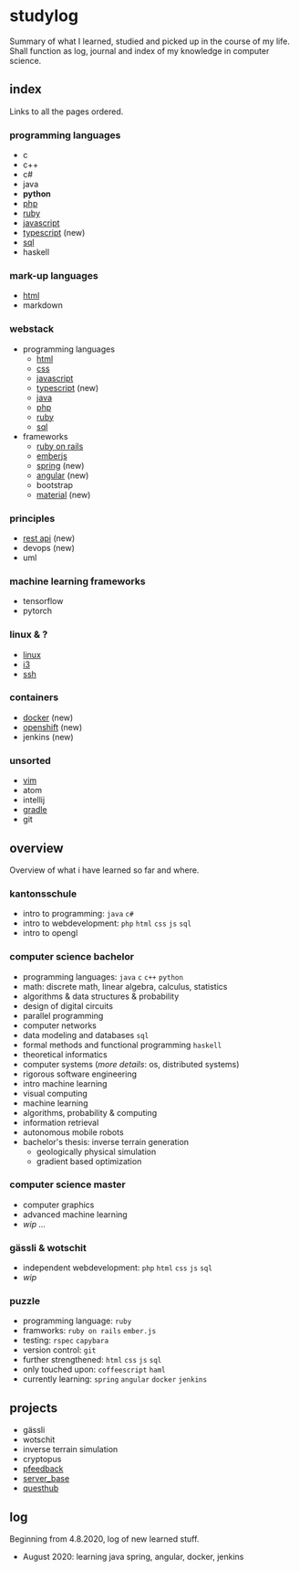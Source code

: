 # studylog
Summary of what I learned, studied and picked up in the course of my life. Shall function as log, journal and index of my knowledge in computer science.

## index

Links to all the pages ordered.

### programming languages
- c
- c++
- c#
- java
- **python**
- [php](technologies/php.md)
- [ruby](technologies/ruby.md)
- [javascript](technologies/javascript.md)
- [typescript](technologies/typescript.md) (new)
- [sql](technologies/sql.md)
- haskell

### mark-up languages
- [html](technologies/html.md)
- markdown

### webstack
- programming languages
  - [html](technologies/html.md)
  - [css](technologies/css.md)
  - [javascript](technologies/javascript.md)
  - [typescript](technologies/typescript.md) (new)
  - [java](technologies/java.md)
  - [php](technologies/php.md)
  - [ruby](technologies/ruby.md)
  - [sql](technologies/sql.md)
- frameworks
  - [ruby on rails](technologies/ruby_on_rails.md)
  - [emberjs](technologies/emberjs.md)
  - [spring](technologies/spring.md) (new)
  - [angular](technologies/angular.md) (new)
  - bootstrap
  - [material](material.md) (new)

### principles
- [rest api](technologies/rest_api.md) (new)
- devops (new)
- uml

### machine learning frameworks
- tensorflow
- pytorch

### linux & ?
- [linux](technologies/linux.md)
- [i3](i3.md)
- [ssh](ssh.md)


### containers
- [docker](docker.md) (new)
- [openshift](openshift.md) (new)
- jenkins (new)

### unsorted
- [vim](technologies/vim.md)
- atom
- intellij
- [gradle](technologies/gradle.md)
- git


## overview
Overview of what i have learned so far and where.

### kantonsschule
- intro to programming: `java` `c#`
- intro to webdevelopment: `php` `html` `css` `js` `sql`
- intro to opengl

### computer science bachelor
- programming languages: `java` `c` `c++` `python`
- math: discrete math, linear algebra, calculus, statistics
- algorithms & data structures & probability
- design of digital circuits
- parallel programming
- computer networks
- data modeling and databases `sql`
- formal methods and functional programming `haskell`
- theoretical informatics
- computer systems (_more details_: os, distributed systems)
- rigorous software engineering
- intro machine learning
- visual computing
- machine learning
- algorithms, probability & computing
- information retrieval
- autonomous mobile robots
- bachelor's thesis: inverse terrain generation
    - geologically physical simulation
    - gradient based optimization

### computer science master
- computer graphics
- advanced machine learning
- _wip ..._

### gässli & wotschit
- independent webdevelopment: `php` `html` `css` `js` `sql`
- _wip_

### puzzle
- programming language: `ruby`
- framworks: `ruby on rails` `ember.js`
- testing: `rspec` `capybara`
- version control: `git`
- further strengthened: `html` `css` `js` `sql`
- only touched upon: `coffeescript` `haml`
- currently learning: `spring` `angular` `docker` `jenkins`


## projects

- gässli
- wotschit
- inverse terrain simulation
- cryptopus
- [pfeedback](projects/pfeedback.md)
- [server_base](projects/server_base.md)
- [questhub]()

## log
Beginning from 4.8.2020, log of new learned stuff.
- August 2020: learning java spring, angular, docker, jenkins
